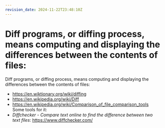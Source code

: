 ```yaml
---
revision_date: 2024-11-22T23:48:10Z
---
```

# Diff programs, or diffing process, means computing and displaying the differences between the contents of files:
Diff programs, or diffing process, means computing and displaying the differences between the contents of files:
* https://en.wiktionary.org/wiki/diffing
* https://en.wikipedia.org/wiki/Diff
* https://en.wikipedia.org/wiki/Comparison_of_file_comparison_tools
Some tools for it:
* *Diffchecker - Compare text online to find the difference between two text files*: https://www.diffchecker.com/